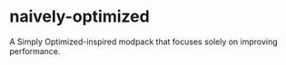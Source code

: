 # naively-optimized
A Simply Optimized-inspired modpack that focuses solely on improving performance.
